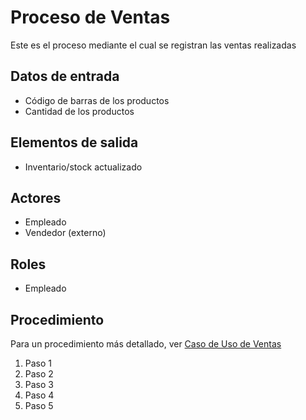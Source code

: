 # Proceso de Ventas

Este es el proceso mediante el cual se registran las ventas realizadas

## Datos de entrada

- Código de barras de los productos
- Cantidad de los productos

## Elementos de salida

- Inventario/stock actualizado

## Actores

- Empleado
- Vendedor (externo)

## Roles

- Empleado

## Procedimiento

Para un procedimiento más detallado, ver [Caso de Uso de Ventas](../casos_de_uso/ventas.md)

1. Paso 1
2. Paso 2
3. Paso 3
4. Paso 4
5. Paso 5
